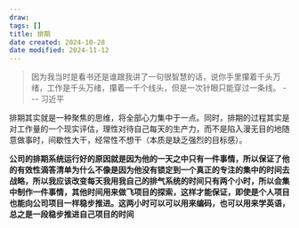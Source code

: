 ```yaml
---
draw:
tags: []
title: 排期
date created: 2024-10-28
date modified: 2024-11-12
---
```


> 因为我当时是看书还是谁跟我讲了一句很智慧的话，说你手里攥着千头万绪，工作是千头万绪，攥着一千个线头，但是一次针眼只能穿过一条线。
> 																										--- 习近平

排期其实就是一种聚焦的思维，将全部心力集中于一点。同时，排期的过程其实是对工作量的一个现实评估，理性对待自己每天的生产力，而不是陷入漫无目的地随意做事时，间歇性大干，经常性不想干（本质是缺乏强烈的目标感）。

**公司的排期系统运行好的原因就是因为他的一天之中只有一件事情，所以保证了他的有效性滴答清单为什么不像是因为他没有锁定到一个真正的专注的集中的时间去战略，所以我应该改变每天我用我自己的排气系统的时间只有两个小时，所以会集中制作一件事情，其他时间用来做飞项目的探索，这样才能保证，即使是个人项目也能向公司项目一样稳步推进。这两小时可以可以用来编码，也可以用来学英语，总之是一段稳步推进自己项目的时间**
